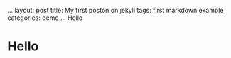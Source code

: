 ...
layout: post
title: My first poston on jekyll
tags: first markdown example
categories: demo
...
Hello
# Hello

